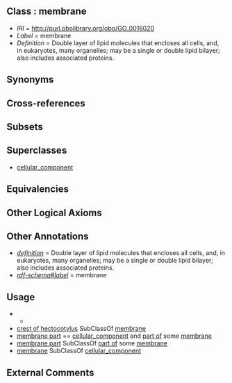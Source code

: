 
## Class : membrane

 * *IRI* = http://purl.obolibrary.org/obo/GO_0016020
 * *Label* = membrane
 * *Definition* = Double layer of lipid molecules that encloses all cells, and, in eukaryotes, many organelles; may be a single or double lipid bilayer; also includes associated proteins.

## Synonyms


## Cross-references


## Subsets


## Superclasses

 * [cellular_component](../../GO/75/GO_0005575.md)

## Equivalencies


## Other Logical Axioms


## Other Annotations

 * *[definition](../../IAO/15/IAO_0000115.md)* = Double layer of lipid molecules that encloses all cells, and, in eukaryotes, many organelles; may be a single or double lipid bilayer; also includes associated proteins.
 * *[rdf-schema#label](../../el/rdf-schema#label.md)* = membrane

## Usage

 * -
 * [crest of hectocotylus](../../CEPH/76/CEPH_0000076.md) SubClassOf [membrane](../../GO/20/GO_0016020.md)
 * [membrane part](../../GO/25/GO_0044425.md) == [cellular_component](../../GO/75/GO_0005575.md) and [part of](../../BFO/50/BFO_0000050.md) some [membrane](../../GO/20/GO_0016020.md)
 * [membrane part](../../GO/25/GO_0044425.md) SubClassOf [part of](../../BFO/50/BFO_0000050.md) some [membrane](../../GO/20/GO_0016020.md)
 * [membrane](../../GO/20/GO_0016020.md) SubClassOf [cellular_component](../../GO/75/GO_0005575.md)

## External Comments

